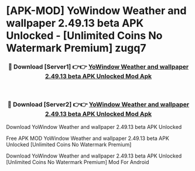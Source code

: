 # [APK-MOD] YoWindow Weather and wallpaper 2.49.13 beta APK Unlocked - [Unlimited Coins No Watermark Premium] zugq7



<div align="center">
<h3>🔴 Download [Server1] 👉👉 <a href="https://momento.my/?title=YoWindow_Weather_and_wallpaper_2.49.13_beta_APK_Unlocked">YoWindow Weather and wallpaper 2.49.13 beta APK Unlocked Mod Apk</a></h3><br>

<h3>🔴 Download [Server2] 👉👉 <a href="https://momento.my/?title=YoWindow_Weather_and_wallpaper_2.49.13_beta_APK_Unlocked">YoWindow Weather and wallpaper 2.49.13 beta APK Unlocked Mod Apk</a></h3>
</div>



Download YoWindow Weather and wallpaper 2.49.13 beta APK Unlocked 

Free APK MOD YoWindow Weather and wallpaper 2.49.13 beta APK Unlocked [Unlimited Coins No Watermark Premium]

Download YoWindow Weather and wallpaper 2.49.13 beta APK Unlocked [Unlimited Coins No Watermark Premium] Mod For Android
